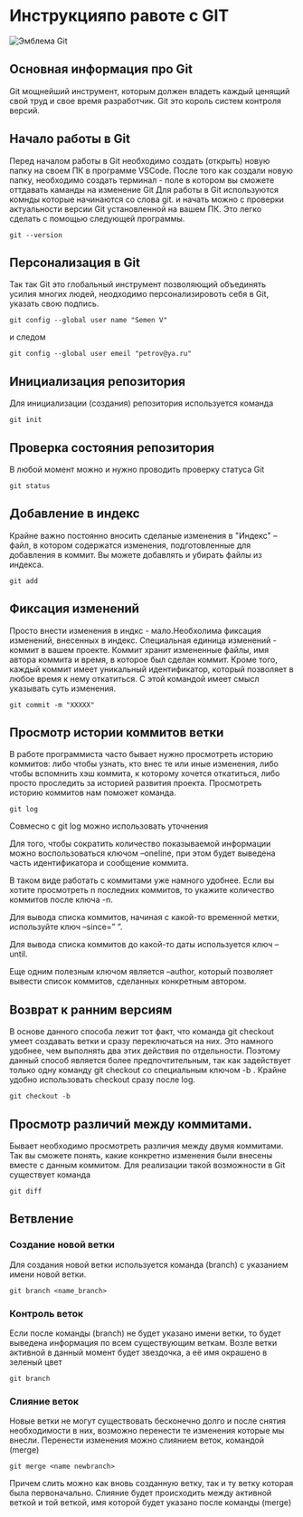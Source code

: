 # **Инструкцияпо равоте с GIT**

![Эмблема Git](GH.jpeg)

## Основная информация про Git

Git мощнейший инструмент, которым должен владеть каждый ценящий свой труд и свое время разработчик. Git это король систем контроля версий. 

## Начало работы в Git

Перед началом работы в Git необходимо создать (открыть) новую папку на своем ПК в программе VSCode. После того как создали новую папку, необходимо создать терминал - поле в котором вы сможете оттдавать каманды на изменение Git
Для работы в Git используются комнды которые начинаются со слова git. и начать можно с проверки актуальности версии Git установленной на вашем ПК. Это легко сделать с помощью следующей программы.

    
    git --version   

## Персонализация в Git

Так так Git это глобальный инструмент позволяющий объединять усилия многих людей, неодходимо персонализировоть себя в Git, указать свою подпись.

    git config --global user name "Semen V"

и следом

    git config --global user emeil "petrov@ya.ru"
    
## Инициализация репозитория

Для инициализации (создания) репозитория используется команда
    
    git init   
     
## Проверка состояния репозитория

В любой момент можно и нужно проводить проверку статуса Git

    
    git status

## Добавление в индекс

Крайне важно постоянно вносить сделаные изменения в "Индекс" – файл, в котором содержатся изменения, подготовленные для добавления в коммит. Вы можете добавлять и убирать файлы из индекса.

    git add

## Фиксация изменений

Просто внести изменения в индкс - мало.Необхолима фиксация изменений, внесенных в индекс. Специальная единица изменений - коммит в вашем проекте. Коммит хранит измененные файлы, имя автора коммита и время, в которое был сделан коммит. Кроме того, каждый коммит имеет уникальный идентификатор, который позволяет в любое время к нему откатиться. С этой командой имеет смысл указывать суть изменения.

    git commit -m "XXXXX"

## Просмотр истории коммитов ветки

В работе программиста часто бывает нужно просмотреть историю коммитов:
либо чтобы узнать, кто внес те или иные изменения,
либо чтобы вспомнить хэш коммита, к которому хочется откатиться,
либо просто проследить за историей развития проекта.
Просмотреть историю коммитов нам поможет команда.

    git log

Совмесно с git log можно использовать уточнения 

Для того, чтобы сократить количество показываемой информации можно воспользоваться ключом –oneline, при этом будет выведена часть идентификатора и сообщение коммита.

В таком виде работать с коммитами уже намного удобнее. Если вы хотите просмотреть n последних коммитов, то укажите количество коммитов после ключа -n. 

Для вывода списка коммитов, начиная с какой-то временной метки, используйте ключ –since=”<date> <time>”.

Для вывода списка коммитов до какой-то даты используется ключ –until. 

Еще одним полезным ключом является –author, который позволяет вывести список коммитов, сделанных конкретным автором.

## Возврат к ранним версиям

В основе данного способа лежит тот факт, что команда git checkout умеет создавать ветки и сразу переключаться на них. Это намного удобнее, чем выполнять два этих действия по отдельности. Поэтому данный способ является более предпочтительным, так как задействует только одну команду git checkout со специальным ключом -b . Крайне удобно использовать checkout сразу после log.

    git checkout -b

## Просмотр различий между коммитами. 

Бывает необходимо просмотреть различия между двумя коммитами. Так вы сможете понять, какие конкретно изменения были внесены вместе с данным коммитом. Для реализации такой возможности в Git существует команда

    git diff

## Ветвление

### Создание новой ветки

Для создания новой ветки используется команда (branch) с указанием имени новой ветки. 

    git branch <name_branch>

### Контроль веток

Если после команды (branch) не будет указано имени ветки, то будет выведена информация по всем существующим веткам. Возле ветки активной в данный момент будет звездочка, а её имя окрашено в зеленый цвет

    git branch

### Слияние веток

Новые ветки не могут существовать бесконечно долго и после снятия необходимости в них, возможно перенести те изменения которые мы внесли. Перенести изменения можно слиянием веток, командой (merge)

    git merge <name newbranch>

Причем слить можно как вновь созданную ветку, так и ту ветку которая была первоначально. Слияние будет происходить между активной веткой и той веткой, имя которой будет указано после команды (merge)

